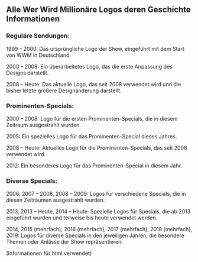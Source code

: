 ## Alle Wer Wird Millionäre Logos deren Geschichte Informationen

### Reguläre Sendungen:

1999 – 2000: Das ursprüngliche Logo der Show, eingeführt mit dem Start von WWM in Deutschland.

2000 – 2008: Ein überarbeitetes Logo, das die erste Anpassung des Designs darstellt.

2008 – Heute: Das aktuelle Logo, das seit 2008 verwendet wird und die bisher letzte größere Designänderung darstellt.

### Prominenten-Specials:

2000 – 2008: Logo für die ersten Prominenten-Specials, die in diesem Zeitraum ausgestrahlt wurden.

2005: Ein spezielles Logo für das Prominenten-Special dieses Jahres.

2008 – Heute: Aktuelles Logo für die Prominenten-Specials, das seit 2008 verwendet wird.

2012: Ein besonderes Logo für das Prominenten-Special in diesem Jahr.

### Diverse Specials:

2006, 2007 – 2008, 2008 – 2009: Logos für verschiedene Specials, die in diesen Zeiträumen ausgestrahlt wurden.

2013, 2013 – Heute, 2014 – Heute: Spezielle Logos für Specials, die ab 2013 eingeführt wurden und teilweise bis heute verwendet werden.

2014, 2015 (mehrfach), 2016 (mehrfach), 2017 (mehrfach), 2018 (mehrfach), 2019: Logos für diverse Specials in den jeweiligen Jahren, die besondere Themen oder Anlässe der Show repräsentieren.

(Informationen für html verwendet)